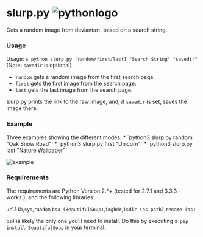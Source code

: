 slurp.py ![pythonlogo][pythonlogo]
========
Gets a random image from deviantart, based on a search string.

<h3>Usage</h3>

Usage: `$ python slurp.py [random/first/last] "Search String" "savedir"`
(Note: `savedir` is optional)

* `random` gets a random image from the first search page.
* `first` gets the first image from the search page.
* `last` gets the last image from the search page.

slurp.py prints the link to the raw image, and, if `savedir` is set, saves the image there.

<h3>Example</h3>
Three examples showing the different modes:
* `python3 slurp.py random "Oak Snow Road"`
* `python3 slurp.py first "Unicorn"`
* `python3 slurp.py last "Nature Wallpaper"`

![example][example]

[example]:https://raw.github.com/dfmogk/slurp/master/Example.png "Example"

<h3>Requirements</h3>
The requirements are Python Version 2.*+ (tested for 2.7.1 and 3.3.3 - works.), and the following libraries:

`urllib`,`sys`,`random`,`bs4 (BeautifulSoup)`,`imghdr`,`isdir (os.path)`,`rename (os)`

`bs4` is likely the only one you'll need to install. Do this by executing `$ pip install BeautifulSoup` in your terminal.

[pythonlogo]:http://www.python.org/community/logos/python-powered-w-70x28.png "Python Logo"
